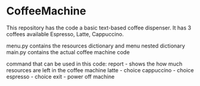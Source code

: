 # CoffeeMachine
This repository has the code a basic text-based coffee dispenser. It has 3 coffees available Espresso, Latte, Cappuccino. 

menu.py contains the resources dictionary and menu nested dictionary
main.py contains the actual coffee machine code

command that can be used in this code:
  report - shows the how much resources are left in the coffee machine
  latte - choice
  cappuccino - choice
  espresso - choice
  exit - power off machine

